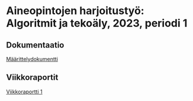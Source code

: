 # Aineopintojen harjoitustyö: Algoritmit ja tekoäly, 2023, periodi 1

## Dokumentaatio
[Määrittelydokumentti](./docs/maarittelydokumentti.md)

## Viikkoraportit

[Viikkoraportti 1](./docs/viikkoraportti_1.md)

